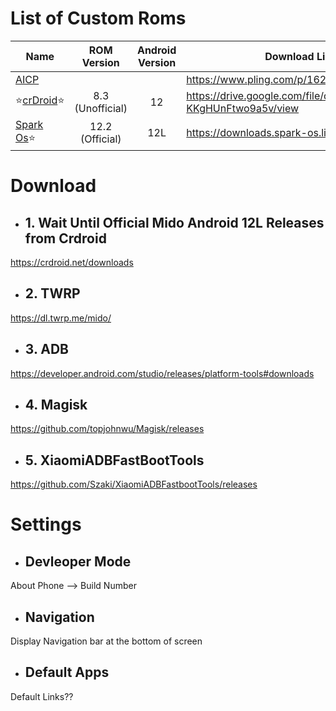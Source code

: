 # List of Custom Roms
| Name | ROM Version |Android Version | Download Link(mido) |
|-|:-:|:-:|-|
| [AICP](https://www.aicp-rom.com) | | | https://www.pling.com/p/1620120/ |
| ⭐[crDroid](https://crdroid.net/)⭐ | 8.3 (Unofficial) | 12 | https://drive.google.com/file/d/1fLvUCUH9adu0LiGYc-KKgHUnFtwo9a5v/view |
| [Spark Os](https://www.spark-os.live/)⭐ | 12.2 (Official) | 12L | https://downloads.spark-os.live/?dir=mido |

# Download

- ## 1. Wait Until Official Mido Android 12L Releases from Crdroid

https://crdroid.net/downloads

- ## 2. TWRP

https://dl.twrp.me/mido/

- ## 3. ADB

https://developer.android.com/studio/releases/platform-tools#downloads

- ## 4. Magisk

https://github.com/topjohnwu/Magisk/releases

- ## 5. XiaomiADBFastBootTools

https://github.com/Szaki/XiaomiADBFastbootTools/releases

# Settings

- ## Devleoper Mode

About Phone --> Build Number

- ## Navigation

Display Navigation bar at the bottom of screen

- ## Default Apps

Default Links??
